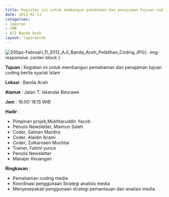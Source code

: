```yaml
---
title: Kegiatan ini untuk membangun pemahaman dan penajaman tujuan coding berita syariat Islam
date: 2012-02-11
categories:
- laporan
- CMB
- AJI Banda Aceh
layout: laporancmb
---
```


![200px-Februari_11_2012_AJI_Banda_Aceh_Pelatihan_Coding.JPG](/uploads/200px-Februari_11_2012_AJI_Banda_Aceh_Pelatihan_Coding.JPG){: .img-responsive .center-block }

**Tujuan** : Kegiatan ini untuk membangun pemahaman dan penajaman tujuan coding berita syariat Islam

**Lokasi** : Banda Aceh

**Alamat** : Jalan T. Iskandar Beurawe

**Jam** : 16.00-18.15 WIB 

**Hadir** : 
* Pimpinan projek,Mukhtaruddin Yacob
* Penulis Newsletter, Maimun Saleh 
* Coder, Salman Mardira 
* Coder, Alaidin Ikrami 
* Coder, Zulkarnaen Muchtar 
* Trainer, Fahmi yunus
* Penulis Newsletter 
* Manajer Keuangan  
 
**Ringkasan** : 
* Pemahaman coding media 
* Koordinasi penggunaan Strategi analisis media
* Menyesepakati penggunaan strategi pemantauan dan analisis media
